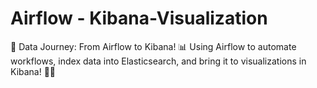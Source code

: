 # Airflow - Kibana-Visualization
🚀 Data Journey: From Airflow to Kibana! 📊 Using Airflow to automate workflows, index data into Elasticsearch, and bring it to visualizations in Kibana! 🎉✨
